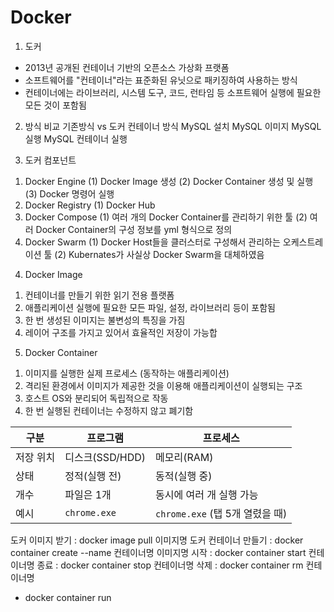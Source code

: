 # Docker
1. 도커
- 2013년 공개된 컨테이너 기반의 오픈소스 가상화 프랫폼
- 소프트웨어를 "컨테이너"라는 표준화된 유닛으로 패키징하여 사용하는 방식
- 컨테이너에는 라이브러리, 시스템 도구, 코드, 런타임 등 소프트웨어 실행에 필요한 모든 것이 포함됨

2. 방식 비교
기존방식  vs 도커 컨테이너 방식
MySQL 설치  MySQL 이미지
MySQL 실행  MySQL 컨테이너 실행

3. 도커 컴포넌트
1) Docker Engine
  (1) Docker Image 생성
  (2) Docker Container 생성 및 실행
  (3) Docker 명령어 실행
2) Docker Registry
  (1) Docker Hub
3) Docker Compose
  (1) 여러 개의 Docker Container를 관리하기 위한 툴
  (2) 여러 Docker Container의 구성 정보를 yml 형식으로 정의
4) Docker Swarm
  (1) Docker Host들을 클러스터로 구성해서 관리하는 오케스트레이션 툴
  (2) Kubernates가 사실상 Docker Swarm을 대체하였음

4. Docker Image
1) 컨테이너를 만들기 위한 읽기 전용 플랫폼
2) 애플리케이션 실행에 필요한 모든 파일, 설정, 라이브러리 등이 포함됨
3) 한 번 생성된 이미지는 불변성의 특징을 가짐
4) 레이어 구조를 가지고 있어서 효율적인 저장이 가능합

5. Docker Container
1) 이미지를 실행한 실제 프로세스 (동작하는 애플리케이션)
2) 격리된 환경에서 이미지가 제공한 것을 이용해 애플리케이션이 실행되는 구조
3) 호스트 OS와 분리되어 독립적으로 작동
4) 한 번 실행된 컨테이너는 수정하지 않고 폐기함

| 구분   | 프로그램           | 프로세스                        |
|--------|--------------------|---------------------------------|
| 저장 위치 | 디스크(SSD/HDD)   | 메모리(RAM)                     |
| 상태   | 정적(실행 전)      | 동적(실행 중)                   |
| 개수   | 파일은 1개         | 동시에 여러 개 실행 가능         |
| 예시   | `chrome.exe`       | `chrome.exe` (탭 5개 열렸을 때) |


도커 이미지   받기   : docker image pull 이미지명
도커 컨테이너 만들기 : docker container create --name 컨테이너명 이미지명
              시작   : docker container start 컨테이너명
              종료   : docker container stop 컨테이너명
              삭제   : docker container rm 컨테이너명
* docker container run
